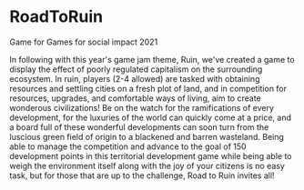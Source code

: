 # RoadToRuin
Game for Games for social impact 2021

In following with this year's game jam theme, Ruin, we've created a game to display the effect of poorly regulated capitalism on the surrounding ecosystem. In ruin, players (2-4 allowed) are tasked with obtaining resources and settling cities on a fresh plot of land, and in competition for resources, upgrades, and comfortable ways of living, aim to create wonderous civilizations! Be on the watch for the ramifications of every development, for the luxuries of the world can quickly come at a price, and a board full of these wonderful developments can soon turn from the luscious green field of origin to a blackened and barren wasteland. Being able to manage the competition and advance to the goal of 150 development points in this territorial development game while being able to weigh the environment itself along with the joy of your citizens is no easy task, but for those that are up to the challenge, Road to Ruin invites all!
